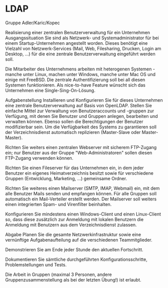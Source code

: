 # LDAP

Gruppe Adler/Karic/Kopec

Realisierung einer zentralen Benutzerverwaltung für ein Unternehmen
Ausgangssituation
Sie sind als Netzwerk- und Systemadministrator für bei einem Startup-Unternehmen angestellt worden. Dieses benötigt eine Vielzahl von Netzwerk-Services (Mail, Web, Filesharing, Drucken, Login am Desktop, ...) für die eine zentrale Benutzerverwaltung eingeführt werden soll.

Die Mitarbeiter des Unternehmens arbeiten mit heterogenen Systemen - manche unter Linux, machen unter Windows, manche unter Mac OS und einige mit FreeBSD. Die zentrale Authentifizierung soll bei all diesen Systemen funktionieren. Als nice-to-have Feature wünscht sich das Unternehmen eine Single-Sing-On-Lösung.

Aufgabenstellung
Installieren und Konfigurieren Sie für dieses Unternehmen eine zentrale Benutzerverwaltung auf Basis von OpenLDAP. Stellen Sie einfache Mittel zur Verwaltung von Benutzeraccounts und -gruppen zur Verfügung, mit denen Sie Benutzer und Gruppen anlegen, bearbeiten und verwalten können. Ebenso sollen die Berechtigungen der Benutzer modifizierbar sein. Um die Verfügbarkeit des Systems zu garantieren soll der Verzeichnisdienst automatisch replizieren (Master-Slave oder Master-Master).

Richten Sie weiters einen zentralen Webserver mit sicherem FTP-Zugang ein; nur Benutzer aus der Gruppe "Web-Administratoren" sollen diesen FTP-Zugang verwenden können.

Richten Sie einen Fileserver für das Unternehmen ein, in dem jeder Benutzer ein eigenes Heimatverzeichnis besitzt sowie für verschiedene Gruppen (Entwicklung, Marketing, ...) gemeinsame Ordner.

Richten Sie weiteres einen Mailserver (SMTP, IMAP, Webmail) ein, mit dem alle Benutzer Mails senden und empfangen können. Für alle Gruppen soll automatisch ein Mail-Verteiler erstellt werden. Der Mailserver soll weiters einen integrierten Spam- und Virenfilter beinhalten.

Konfigurieren Sie mindestens einen Windows-Client und einen Linux-Client so, dass diese zusätzlich zur Anmeldung mit lokalen Benutzern die Anmeldung mit Benutzern aus dem Verzeichnisdienst zulassen.

Abgabe
Planen Sie die gesamte Netzwerkinfrastruktur sowie eine vernünftige Aufgabenaufteilung auf die verschiedenen Teammitglieder.

Demonstrieren Sie am Ende jeder Stunde den aktuellen Fortschritt.

Dokumentieren Sie sämtliche durchgeführten Konfigurationsschritte, Problemstellungen und Tests.

Die Arbeit in Gruppen (maximal 3 Personen, andere Gruppenzusammenstellung als bei der letzten Übung!) ist erlaubt.
